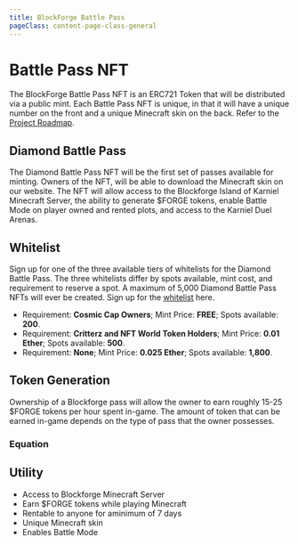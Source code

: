 ```yaml
---
title: BlockForge Battle Pass
pageClass: content-page-class-general
---
```

# Battle Pass NFT

The BlockForge Battle Pass NFT is an ERC721 Token that will be distributed via a public mint. Each Battle Pass NFT is unique, in that it will have a unique number on the front and a unique Minecraft skin on the back. Refer to the [Project Roadmap](/blockforge/Project_Timeline).


## Diamond Battle Pass

The Diamond Battle Pass NFT will be the first set of passes available for minting.
Owners of the NFT, will be able to download the Minecraft skin on our website. The NFT will allow access to the Blockforge Island of Karniel Minecraft Server, the ability to generate $FORGE tokens, enable Battle Mode on player owned and rented plots, and access to the Karniel Duel Arenas.

<!-- The Gold Pass will be scheduled for mint after the Diamond Battle Pass.  There will be a total of 4000 Gold Passes scheduled for minting. -->


<!-- <BattlePassImages/> -->
<battlePassVideo/>


## Whitelist
Sign up for one of the three available tiers of whitelists for the Diamond Battle Pass. The three whitelists differ by spots available, mint cost, and requirement to reserve a spot.
A maximum of 5,000 Diamond Battle Pass NFTs will ever be created. Sign up for the [whitelist](https://www.blockforgenft.xyz/whitelist) here.

* Requirement: **Cosmic Cap Owners**; Mint Price: **FREE**; Spots available: **200**.
* Requirement: **Critterz and NFT World Token Holders**; Mint Price: **0.01 Ether**; Spots available: **500**.
* Requirement: **None**; Mint Price: **0.025 Ether**; Spots available: **1,800**.

<battlepassAllocationsGraph />



## Token Generation

Ownership of a Blockforge pass will allow the owner to earn roughly 15-25 $FORGE tokens per hour spent in-game. The amount of token that can be earned in-game depends on the type of pass that the owner possesses.

### Equation
<tokenEquation/>


## Utility

<!-- The Battle Pass will have multiple functions: -->

* Access to Blockforge Minecraft Server
* Earn $FORGE tokens while playing Minecraft
* Rentable to anyone for aminimum of 7 days
* Unique Minecraft skin
* Enables Battle Mode


<!--
* In order to play on the Blockforge Minecraft server, you must own or rent at least one staked Battle pass.

* When a plot of land is made vulnerable (Battle Mode turned ON), then it will generate $FORGE tokens based on the amount of diamond blocks located on the plot. A battle pass must be owned be in the same wallet as the plot, in order to turn on plot Vulnerability.

* When a battle pass is staked and the owner is playing on the BlockForge Minecraft server, then it generates ~25 $FORGE tokens an hour for the player.

* In order to utilize the in-game Duel Arena, you must own a Diamond Battle pass. -->


<!--
* [Number](https://en.wikipedia.org/wiki/Number)
* [Increment and decrement operators](https://en.wikipedia.org/wiki/Increment_and_decrement_operators) -->
